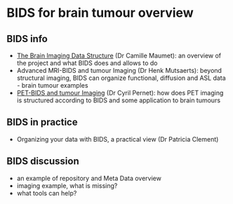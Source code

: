 # BIDS for brain tumour overview

## BIDS info

- [The Brain Imaging Data Structure](https://docs.google.com/presentation/d/1CKsDZK23PNIgLvp_HEp8paMGy0P9CUO3qsWRzA_EGD4/edit#slide=id.gf4b55b4591_0_6) (Dr Camille Maumet): an overview of the project and what BIDS does and allows to do
- Advanced MRI-BIDS and tumour Imaging (Dr Henk Mutsaerts): beyond structural imaging, BIDS can organize functional, diffusion and ASL data - brain tumour examples
- [PET-BIDS and tumour Imaging](https://doi.org/10.6084/m9.figshare.16652794.v1) (Dr Cyril Pernet): how does PET imaging is structured according to BIDS and some application to brain tumours 

## BIDS in practice

- Organizing your data with BIDS, a practical view (Dr Patricia Clement)

## BIDS discussion
- an example of repository and Meta Data overview
- imaging example, what is missing?
- what tools can help?

